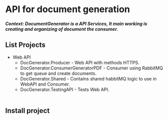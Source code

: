 # API for document generation
##### *Context: DocumentGenerator is a API Services, It main working is creating and organizing of document the consumer.*

## List Projects
 + Web API 
   - DocGenerator.Producer - Web API with methods HTTPS.
   - DocGenerator.ConsumerGeneratorPDF - Consumer using RabbitMQ to get queue and create documents.
   - DocGenerator.Shared - Contains shared habbitMQ logic to use in WebAPI and Consumer.
   - DocGenerator.TestingAPI - Tests Web API.
<br></br>
 ## Install project
